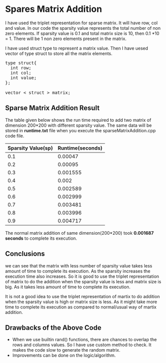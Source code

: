 # Spares Matrix Addition

I have used the triplet representation for sparse matrix. It will have row, col and value.
In our code the sparsity value represents the total number of non zero elements.
If sparsity value is 0.1 and total matrix size is 10, then 0.1 *10 = 1. There will be 1 non zero elements present in the matrix.

I have used struct type to represent a matrix value. Then I have uesed vector of type struct to store all the matrix elements.
<pre>
type struct{
  int row;
  int col;
  int value;
};

vector < struct > matrix;
</pre>

## Sparse Matrix Addition Result
The table given below shows the run time required to add two matrix of dimension 200*200 with different sparsity value. The same data will be stored in **runtime.txt** file when you execute the sparseMatrixAddition.cpp code file.

| Sparsity Value(sp)|Runtime(seconds)|
------------------------|-----------------| 
0.1 | 0.00047 |  
0.2 | 0.00095 |  
0.3 | 0.001555 |  
0.4 | 0.002 |  
0.5 | 0.002589 |  
0.6 | 0.002999 |  
0.7 | 0.003481 |  
0.8 | 0.003996 |  
0.9 | 0.004717 |   

The normal matrix addition of same dimension(200*200) took  **0.001687 seconds** to complete its execution.

## Conclusions
we can see that the matrix with less number of sparsity value takes less amount of time to complete its execution. As the sparsity increases the execution time also increases. So it is good to use the triplet representation of matrix to do the addition when the sparsity value is less and matrix size is big. As it takes less amount of time to complete its execution.

It is not a good idea to use the triplet representation of martix to do addition when the sparsity value is high or matrix size is less. As it might take more time to complete its execution as compared to normal/usual way of martix addition.

## Drawbacks of the Above Code
* When we use builtin rand() functions, there are chances to overlap the rows and columns values. So I have use custom method to check. It makes the code slow to generate the random matrix.
* Improvements can be done on the logic/algorithm.


